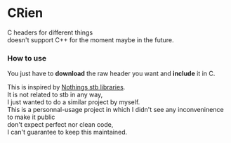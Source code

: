 # CRien
C headers for different things  
doesn't support C++ for the moment maybe in the future.

### How to use
You just have to **download** the raw header you want and **include** it in C.

This is inspired by [Nothings stb libraries](https://github.com/nothings/stb).  
It is not related to stb in any way,  
I just wanted to do a similar project by myself.  
This is a personnal-usage project in which I didn't see any inconveninence to make it public   
don't expect perfect nor clean code,  
I can't guarantee to keep this maintained.
